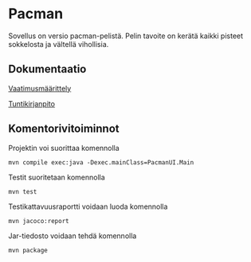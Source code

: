 # Pacman
Sovellus on versio pacman-pelistä. Pelin tavoite on kerätä kaikki pisteet sokkelosta ja vältellä vihollisia.

## Dokumentaatio
[Vaatimusmäärittely](https://github.com/Villsave/ot-harjoitustyo/blob/master/dokumentointi/Otsovellus.md)

[Tuntikirjanpito](https://github.com/Villsave/ot-harjoitustyo/blob/master/dokumentointi/Tuntikirjanpito.md)

## Komentorivitoiminnot

Projektin voi suorittaa komennolla
```
mvn compile exec:java -Dexec.mainClass=PacmanUI.Main
```
Testit suoritetaan komennolla

```
mvn test
```
Testikattavuusraportti voidaan luoda komennolla

```
mvn jacoco:report
```
Jar-tiedosto voidaan tehdä komennolla

```
mvn package
```
